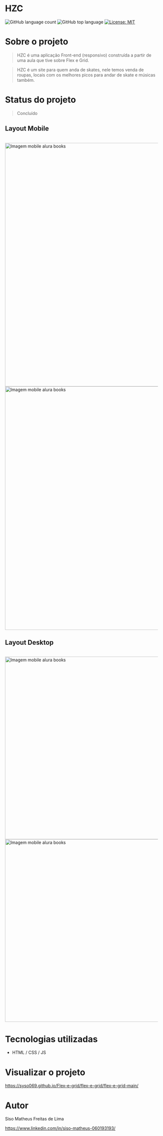 # HZC

![GitHub language count](https://img.shields.io/github/languages/count/syso069/Mobile-First)
![GitHub top language](https://img.shields.io/github/languages/top/syso069/Mobile-First)
[![License: MIT](https://img.shields.io/badge/License-MIT-yellow.svg)](https://opensource.org/licenses/MIT)

# Sobre o projeto

>  HZC é uma aplicação Front-end (responsivo) construída a partir de uma aula que tive sobre Flex e Grid.

> HZC é um site para quem anda de skates, nele temos venda  de roupas, locais com os melhores picos para andar de skate e músicas também.

# Status do projeto

> Concluído 

## Layout Mobile
<div style="display: inline_block"><br>
<img height="800" alt="Imagem mobile alura books" src="https://user-images.githubusercontent.com/94554205/210817627-d10000f9-d1f4-460d-ab1d-4832b724a9ed.png">
<img height="800" alt="Imagem mobile alura books" src="https://user-images.githubusercontent.com/94554205/210817911-63120752-cd76-4e70-b230-850deaa3434d.png">
</div>

## Layout Desktop
<div style="display: inline_block"><br>
<img height="600" alt="Imagem mobile alura books" src="https://user-images.githubusercontent.com/94554205/210819334-42b6add2-d23c-4522-8c20-a701543c9fad.png">
<img height="600" alt="Imagem mobile alura books" src="https://user-images.githubusercontent.com/94554205/210819500-1f2de167-f186-404b-bc2a-460ce8cf299c.png">
</div>

# Tecnologias utilizadas

- HTML / CSS / JS

# Visualizar o projeto
https://syso069.github.io/Flex-e-grid/flex-e-grid/flex-e-grid-main/

# Autor

Siso Matheus Freitas de Lima

https://www.linkedin.com/in/siso-matheus-060193193/
